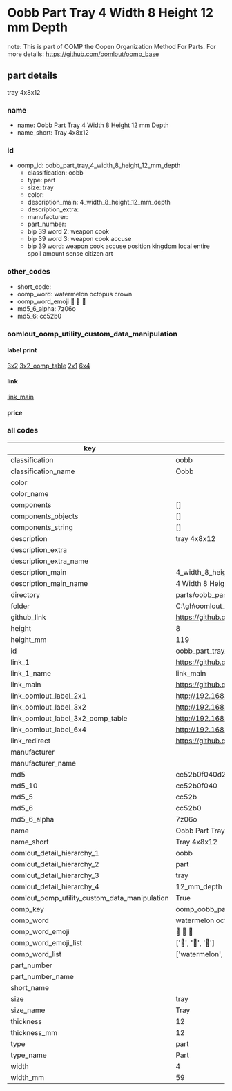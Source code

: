 # Oobb Part Tray 4 Width 8 Height 12 mm Depth  

note: This is part of OOMP the Oopen Organization Method For Parts. For more details: https://github.com/oomlout/oomp_base

##  part details
  



tray 4x8x12



### name
* name: Oobb Part Tray 4 Width 8 Height 12 mm Depth
* name_short: Tray 4x8x12 
### id
* oomp_id: oobb_part_tray_4_width_8_height_12_mm_depth
  * classification: oobb
  * type: part
  * size: tray
  * color: 
  * description_main: 4_width_8_height_12_mm_depth
  * description_extra: 
  * manufacturer: 
  * part_number: 
  * bip 39 word 2: weapon cook
  * bip 39 word 3: weapon cook accuse
  * bip 39 word: weapon cook accuse position kingdom local entire spoil amount sense citizen art

### other_codes
* short_code: 
* oomp_word: watermelon octopus crown
* oomp_word_emoji :watermelon: :octopus: :crown:
* md5_6_alpha: 7z06o
* md5_6: cc52b0






### oomlout_oomp_utility_custom_data_manipulation
#### label print
[3x2](http://192.168.1.245:1112/?label=oomp%207z06o)
[3x2_oomp_table](http://192.168.1.108:1112/?label=oomp%207z06o)
[2x1](http://192.168.1.242:1112/?label=oomp%207z06o)
[6x4](http://192.168.1.55:1112/?label=oomp%207z06o)    

#### link

[link_main](https://github.com/oomlout/oomlout_oobb_version_4_generated_parts/tree/main/navigation_oomp/oobb/part/tray/4_width_8_height_12_mm_depth/part)                              

#### price







### all codes 
| key | value |  
| --- | --- |  
| classification | oobb |  
| classification_name | Oobb |  
| color |  |  
| color_name |  |  
| components | [] |  
| components_objects | [] |  
| components_string | [] |  
| description | tray 4x8x12 |  
| description_extra |  |  
| description_extra_name |  |  
| description_main | 4_width_8_height_12_mm_depth |  
| description_main_name | 4 Width 8 Height 12 mm Depth |  
| directory | parts/oobb_part_tray_4_width_8_height_12_mm_depth |  
| folder | C:\gh\oomlout_oobb_version_4_generated_parts\parts\oobb_part_tray_4_width_8_height_12_mm_depth |  
| github_link | https://github.com/oomlout/oomlout_oomp_part_src/tree/main/parts/oobb_part_tray_4_width_8_height_12_mm_depth |  
| height | 8 |  
| height_mm | 119 |  
| id | oobb_part_tray_4_width_8_height_12_mm_depth |  
| link_1 | https://github.com/oomlout/oomlout_oobb_version_4_generated_parts/tree/main/navigation_oomp/oobb/part/tray/4_width_8_height_12_mm_depth/part |  
| link_1_name | link_main |  
| link_main | https://github.com/oomlout/oomlout_oobb_version_4_generated_parts/tree/main/navigation_oomp/oobb/part/tray/4_width_8_height_12_mm_depth/part |  
| link_oomlout_label_2x1 | http://192.168.1.242:1112/?label=oomp%207z06o |  
| link_oomlout_label_3x2 | http://192.168.1.245:1112/?label=oomp%207z06o |  
| link_oomlout_label_3x2_oomp_table | http://192.168.1.108:1112/?label=oomp%207z06o |  
| link_oomlout_label_6x4 | http://192.168.1.55:1112/?label=oomp%207z06o |  
| link_redirect | https://github.com/oomlout/oomlout_oobb_version_4_generated_parts/tree/main/parts/oobb_tray_04_08_12 |  
| manufacturer |  |  
| manufacturer_name |  |  
| md5 | cc52b0f040d249720d3d5a86034befc2 |  
| md5_10 | cc52b0f040 |  
| md5_5 | cc52b |  
| md5_6 | cc52b0 |  
| md5_6_alpha | 7z06o |  
| name | Oobb Part Tray 4 Width 8 Height 12 mm Depth |  
| name_short | Tray 4x8x12  |  
| oomlout_detail_hierarchy_1 | oobb |  
| oomlout_detail_hierarchy_2 | part |  
| oomlout_detail_hierarchy_3 | tray |  
| oomlout_detail_hierarchy_4 | 12_mm_depth |  
| oomlout_oomp_utility_custom_data_manipulation | True |  
| oomp_key | oomp_oobb_part_tray_4_width_8_height_12_mm_depth |  
| oomp_word | watermelon octopus crown |  
| oomp_word_emoji | :watermelon: :octopus: :crown: |  
| oomp_word_emoji_list | [':watermelon:', ':octopus:', ':crown:'] |  
| oomp_word_list | ['watermelon', 'octopus', 'crown'] |  
| part_number |  |  
| part_number_name |  |  
| short_name |  |  
| size | tray |  
| size_name | Tray |  
| thickness | 12 |  
| thickness_mm | 12 |  
| type | part |  
| type_name | Part |  
| width | 4 |  
| width_mm | 59 |  
